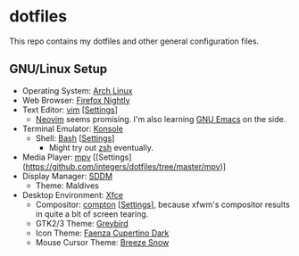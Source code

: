 # dotfiles

This repo contains my dotfiles and other general configuration files.

## GNU/Linux Setup

* Operating System: [Arch Linux](https://www.archlinux.org/)
* Web Browser: [Firefox Nightly](https://nightly.mozilla.org/)
* Text Editor: [vim](http://www.vim.org/) [[Settings](https://github.com/integers/dotfiles/tree/master/vim)]
  * [Neovim](http://neovim.io/) seems promising. I'm also learning [GNU Emacs](https://gnu.org/software/emacs/) on the side.
* Terminal Emulator: [Konsole](https://userbase.kde.org/Konsole)
  * Shell: [Bash](https://gnu.org/software/bash/) [[Settings](https://github.com/integers/dotfiles/blob/master/bashrc)]
    * Might try out [zsh](http://www.zsh.org/) eventually.
* Media Player: [mpv](http://mpv.io/) [[Settings] (https://github.com/integers/dotfiles/tree/master/mpv)]
* Display Manager: [SDDM](https://github.com/sddm)
  * Theme: Maldives
* Desktop Environment: [Xfce](http://xfce.org/)
  * Compositor: [compton](https://github.com/chjj/compton) [[Settings](https://github.com/integers/dotfiles/tree/master/compton)], because xfwm's compositor results in quite a bit of screen tearing.
  * GTK2/3 Theme: [Greybird](http://shimmerproject.org/our-projects/greybird/)
  * Icon Theme: [Faenza Cupertino Dark](http://gnome-look.org/content/show.php/Faenza-Cupertino?content=129008)
  * Mouse Cursor Theme: [Breeze Snow](https://kver.wordpress.com/2015/01/09/curses-i-mean-cursors/)

